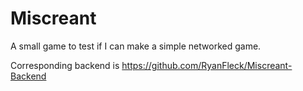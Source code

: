 # Miscreant

A small game to test if I can make a simple networked game.

Corresponding backend is <https://github.com/RyanFleck/Miscreant-Backend>
